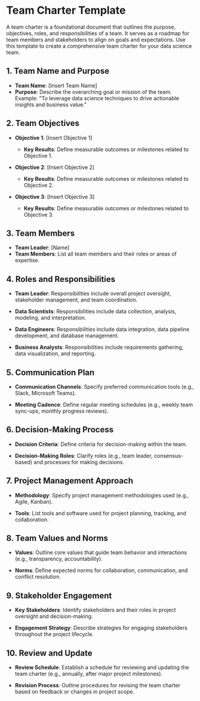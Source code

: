 # Team Charter Template

A team charter is a foundational document that outlines the purpose, objectives, roles, and responsibilities of a team. It serves as a roadmap for team members and stakeholders to align on goals and expectations. Use this template to create a comprehensive team charter for your data science team.

## 1. Team Name and Purpose

- **Team Name**: [Insert Team Name]
- **Purpose**: Describe the overarching goal or mission of the team. Example: "To leverage data science techniques to drive actionable insights and business value."

## 2. Team Objectives

- **Objective 1**: [Insert Objective 1]
  - **Key Results**: Define measurable outcomes or milestones related to Objective 1.
  
- **Objective 2**: [Insert Objective 2]
  - **Key Results**: Define measurable outcomes or milestones related to Objective 2.
  
- **Objective 3**: [Insert Objective 3]
  - **Key Results**: Define measurable outcomes or milestones related to Objective 3.

## 3. Team Members

- **Team Leader**: [Name]
- **Team Members**: List all team members and their roles or areas of expertise.

## 4. Roles and Responsibilities

- **Team Leader**: Responsibilities include overall project oversight, stakeholder management, and team coordination.
  
- **Data Scientists**: Responsibilities include data collection, analysis, modeling, and interpretation.
  
- **Data Engineers**: Responsibilities include data integration, data pipeline development, and database management.
  
- **Business Analysts**: Responsibilities include requirements gathering, data visualization, and reporting.

## 5. Communication Plan

- **Communication Channels**: Specify preferred communication tools (e.g., Slack, Microsoft Teams).
  
- **Meeting Cadence**: Define regular meeting schedules (e.g., weekly team sync-ups, monthly progress reviews).

## 6. Decision-Making Process

- **Decision Criteria**: Define criteria for decision-making within the team.
  
- **Decision-Making Roles**: Clarify roles (e.g., team leader, consensus-based) and processes for making decisions.

## 7. Project Management Approach

- **Methodology**: Specify project management methodologies used (e.g., Agile, Kanban).
  
- **Tools**: List tools and software used for project planning, tracking, and collaboration.

## 8. Team Values and Norms

- **Values**: Outline core values that guide team behavior and interactions (e.g., transparency, accountability).
  
- **Norms**: Define expected norms for collaboration, communication, and conflict resolution.

## 9. Stakeholder Engagement

- **Key Stakeholders**: Identify stakeholders and their roles in project oversight and decision-making.
  
- **Engagement Strategy**: Describe strategies for engaging stakeholders throughout the project lifecycle.

## 10. Review and Update

- **Review Schedule**: Establish a schedule for reviewing and updating the team charter (e.g., annually, after major project milestones).
  
- **Revision Process**: Outline procedures for revising the team charter based on feedback or changes in project scope.